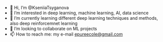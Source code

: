 - 👋 Hi, I’m @KseniiaTsyganova
- 👀 I’m interested in deep learning, machine learning, AI, data science
- 🌱 I’m currently learning different deep learning techniques and methods, also deep reinforcemnet learning
- 💞️ I’m looking to collaborate on ML projects
- 📫 How to reach me:
my e-mail
epureecole@gmail.com

<!---
KseniiaTsyganova/KseniiaTsyganova is a ✨ special ✨ repository because its `README.md` (this file) appears on your GitHub profile.
You can click the Preview link to take a look at your changes.
--->
